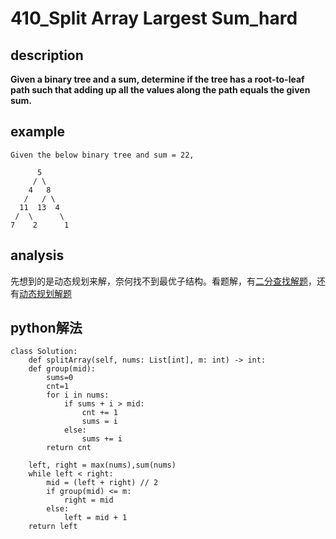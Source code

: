 # 410_Split Array Largest Sum_hard

## description

**Given a binary tree and a sum, determine if the tree has a root-to-leaf path such that adding up all the values along the path equals the given sum.**  

## example

```
Given the below binary tree and sum = 22,

      5
     / \
    4   8
   /   / \
  11  13  4
 /  \      \
7    2      1
```

## analysis

先想到的是动态规划来解，奈何找不到最优子结构。看题解，有[二分查找解题](https://leetcode-cn.com/problems/split-array-largest-sum/solution/pao-ding-jie-niu-dai-ni-yi-bu-bu-shi-yong-er-fen-c/)，还有[动态规划解题](https://leetcode-cn.com/problems/split-array-largest-sum/solution/pythondong-tai-gui-hua-er-fen-fa-by-idealworld/)

## python解法

```
class Solution:
    def splitArray(self, nums: List[int], m: int) -> int:
    def group(mid):
        sums=0
        cnt=1
        for i in nums:
            if sums + i > mid:
                cnt += 1
                sums = i
            else:
                sums += i
        return cnt

    left, right = max(nums),sum(nums)
    while left < right:
        mid = (left + right) // 2
        if group(mid) <= m:
            right = mid
        else:
            left = mid + 1
    return left
```